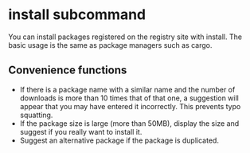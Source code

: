 # install subcommand

You can install packages registered on the registry site with install.
The basic usage is the same as package managers such as cargo.

## Convenience functions

* If there is a package name with a similar name and the number of downloads is more than 10 times that of that one, a suggestion will appear that you may have entered it incorrectly. This prevents typo squatting.
* If the package size is large (more than 50MB), display the size and suggest if you really want to install it.
* Suggest an alternative package if the package is duplicated.